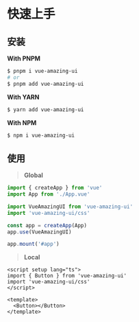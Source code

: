 # 快速上手<BackTop />

## 安装

**With PNPM**

```bash
$ pnpm i vue-amazing-ui
# or
$ pnpm add vue-amazing-ui
```

**With YARN**

```bash
$ yarn add vue-amazing-ui
```

**With NPM**

```bash
$ npm i vue-amazing-ui
```

## 使用

> **Global**

```ts
import { createApp } from 'vue'
import App from './App.vue'

import VueAmazingUI from 'vue-amazing-ui'
import 'vue-amazing-ui/css'

const app = createApp(App)
app.use(VueAmazingUI)

app.mount('#app')
```

> **Local**

```vue
<script setup lang="ts">
import { Button } from 'vue-amazing-ui'
import 'vue-amazing-ui/css'
</script>

<template>
  <Button></Button>
</template>
```
